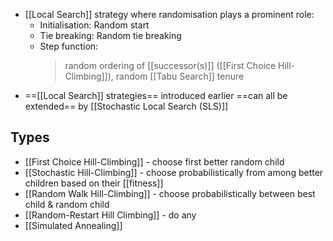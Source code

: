 - [[Local Search]] strategy where randomisation plays a prominent role:
	- Initialisation: Random start
	- Tie breaking: Random tie breaking
	- Step function:
		> random ordering of [[successor(s)]] ([[First Choice Hill-Climbing]]), random [[Tabu Search]] tenure
- ==[[Local Search]] strategies== introduced earlier ==can all be extended== by [[Stochastic Local Search (SLS)]]

## Types
- [[First Choice Hill-Climbing]] - choose first better random child
- [[Stochastic Hill-Climbing]] - choose probabilistically from among better children based on their [[fitness]]
- [[Random Walk Hill-Climbing]] - choose probabilistically between best child & random child
- [[Random-Restart Hill Climbing]] - do any 
- [[Simulated Annealing]]


